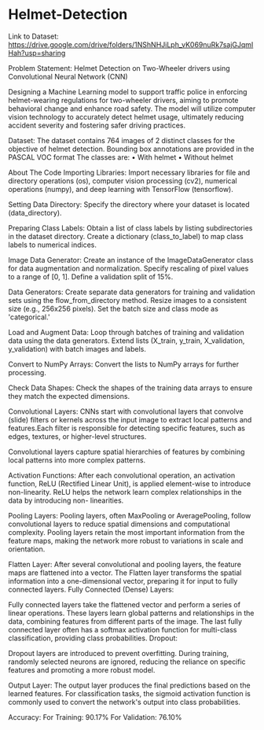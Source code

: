 # Helmet-Detection
Link to Dataset:
https://drive.google.com/drive/folders/1NShNHJiLph_vK069nuRk7sajGJqmIHah?usp=sharing

Problem Statement:
Helmet Detection on Two-Wheeler drivers using Convolutional Neural Network (CNN)

Designing a Machine Learning model to support traffic police in enforcing helmet-wearing regulations for two-wheeler drivers, aiming to promote behavioral change and enhance road safety. The model will utilize computer vision technology to accurately detect helmet usage, ultimately reducing accident severity and fostering safer driving practices.
 
Dataset:
The dataset contains 764 images of 2 distinct classes for the objective of helmet detection. Bounding box annotations are provided in the PASCAL VOC format
The classes are:
•	With helmet
•	Without helmet
 
About The Code
Importing Libraries:
Import necessary libraries for file and directory operations (os), computer vision processing (cv2), numerical operations (numpy), and deep learning with TensorFlow (tensorflow).

Setting Data Directory:
Specify the directory where your dataset is located (data_directory).

Preparing Class Labels:
Obtain a list of class labels by listing subdirectories in the dataset directory.
Create a dictionary (class_to_label) to map class labels to numerical indices.

Image Data Generator:
Create an instance of the ImageDataGenerator class for data augmentation and normalization. Specify rescaling of pixel values to a range of [0, 1].
Define a validation split of 15%.
 
Data Generators:
Create separate data generators for training and validation sets using the flow_from_directory method.
Resize images to a consistent size (e.g., 256x256 pixels).
Set the batch size and class mode as 'categorical.'

Load and Augment Data:
Loop through batches of training and validation data using the data generators.
Extend lists (X_train, y_train, X_validation, y_validation) with batch images and labels.

Convert to NumPy Arrays:
Convert the lists to NumPy arrays for further processing.

Check Data Shapes:
Check the shapes of the training data arrays to ensure they match the expected dimensions.

Convolutional Layers:
CNNs start with convolutional layers that convolve (slide) filters or kernels across the input image to extract local patterns and features.Each filter is responsible for detecting specific features, such as edges, textures, or higher-level structures.
 
Convolutional layers capture spatial hierarchies of features by combining local patterns into more complex patterns.

Activation Functions:
After each convolutional operation, an activation function, ReLU (Rectified Linear Unit), is applied element-wise to introduce non-linearity.
ReLU helps the network learn complex relationships in the data by introducing non- linearities.

Pooling Layers:
Pooling layers, often MaxPooling or AveragePooling, follow convolutional layers to reduce spatial dimensions and computational complexity.
Pooling layers retain the most important information from the feature maps, making the network more robust to variations in scale and orientation.

Flatten Layer:
After several convolutional and pooling layers, the feature maps are flattened into a vector.
The Flatten layer transforms the spatial information into a one-dimensional vector, preparing it for input to fully connected layers. Fully Connected (Dense) Layers:
 
Fully connected layers take the flattened vector and perform a series of linear operations.
These layers learn global patterns and relationships in the data, combining features from different parts of the image.
The last fully connected layer often has a softmax activation function for multi-class classification, providing class probabilities.
Dropout:

Dropout layers are introduced to prevent overfitting.
During training, randomly selected neurons are ignored, reducing the reliance on specific features and promoting a more robust model.

Output Layer:
The output layer produces the final predictions based on the learned features.
For classification tasks, the sigmoid activation function is commonly used to convert the network's output into class probabilities.

Accuracy:
For Training: 90.17%
For Validation: 76.10%
